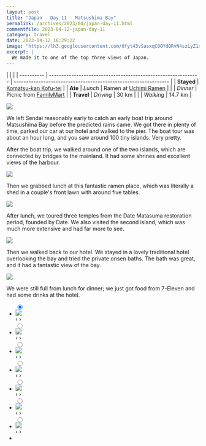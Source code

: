 ```yaml
---
layout: post
title: "Japan - Day 11 - Matsushima Bay"
permalink: /archives/2023/04/japan-day-11.html
commentfile: 2023-04-12-japan-day-11
category: travel
date: 2023-04-12 16:29:22
image: "https://lh3.googleusercontent.com/0fyt43vSasxqC0OYdQRvN4szLyZ1xaCVbbyWOLxSX81TuGB0-iPf74fNXxzG5chj2f2dTu4Y_XMV000BIFRaoRoTiI8UvyLmIKWqnN0yaKaZJPIW6h3aa6T0uxnl8RXAjHBc3ta-sXk=w1920-h1080"
excerpt: |
  We made it to one of the top three views of Japan.
---
```


|            |                                                               |
| ---------- | ------------------------------------------------------------- | --------------------------------------------------------------- |
| **Stayed** | [Komatsu-kan Kofu-tei](https://goo.gl/maps/tBc4TKmMjZxrPzss5) |
| **Ate**    | _Lunch_                                                       | Ramen at [Uchimi Ramen](https://goo.gl/maps/td5bNNCLyg9qDoZMA)  |
|            | _Dinner_                                                      | Picnic from [FamilyMart](https://goo.gl/maps/QwNeN2dRAKPdZfk57) |
| **Travel** | _Driving_                                                     | 30 km                                                           |
|            | _Walking_                                                     | 14.7 km                                                         |

  <a href="https://lh3.googleusercontent.com/0a9J35EsT3Nryg9nHXZEoZAMYycZcPCizB3pwl5ZEfzWynR5b-xk1qJW8bICa1ArD4vV69HrnRrjoDXwzGSPmTMVKxpf-6y9AseNl3exI7syQMrFohHpMUa-ubqEocXOcBUolJrdXK4=w1920-h1080" target="_blank">
    <img src="https://lh3.googleusercontent.com/0a9J35EsT3Nryg9nHXZEoZAMYycZcPCizB3pwl5ZEfzWynR5b-xk1qJW8bICa1ArD4vV69HrnRrjoDXwzGSPmTMVKxpf-6y9AseNl3exI7syQMrFohHpMUa-ubqEocXOcBUolJrdXK4=h480" />
  </a>

We left Sendai reasonably early to catch an early boat trip around Matsushima Bay before the predicted rains came. We got there in plenty of time, parked our car at our hotel and walked to the pier. The boat tour was about an hour long, and you saw around 100 tiny islands. Very pretty.

After the boat trip, we walked around one of the two islands, which are connected by bridges to the mainland. It had some shrines and excellent views of the harbour.

  <a href="https://lh3.googleusercontent.com/xp3Z6dNguW_X0qvMF9dVdGti6sTFHnDNISc1U-XW79mPUQjG5L2XpDzRlzYHoRP3M97GJ6TQkkdrGRzYAxGg8lc04EkZ0EIM9h7v5JCn2cAyPkbhfpO5qZe4VogUGaTp7c_o-zrgRtg=w1920-h1080" target="_blank">
    <img src="https://lh3.googleusercontent.com/xp3Z6dNguW_X0qvMF9dVdGti6sTFHnDNISc1U-XW79mPUQjG5L2XpDzRlzYHoRP3M97GJ6TQkkdrGRzYAxGg8lc04EkZ0EIM9h7v5JCn2cAyPkbhfpO5qZe4VogUGaTp7c_o-zrgRtg=h480" />
  </a>

Then we grabbed lunch at this fantastic ramen place, which was literally a shed in a couple's front lawn with around five tables.

  <a href="https://lh3.googleusercontent.com/xkwTqpx4ejnzxn2ad-gVo2kFH8Mf9h9wKRe22vaDbX7p68UGCclWgIyUYuok3q1QSbMpcXfBI61kbf2EsH_bMI3h1kfbPQNaTRXfrX3KWkfEZc4aHJjVJAZxg1m1BxerMc0HWI2Z5nU=w1920-h1080" target="_blank">
    <img src="https://lh3.googleusercontent.com/xkwTqpx4ejnzxn2ad-gVo2kFH8Mf9h9wKRe22vaDbX7p68UGCclWgIyUYuok3q1QSbMpcXfBI61kbf2EsH_bMI3h1kfbPQNaTRXfrX3KWkfEZc4aHJjVJAZxg1m1BxerMc0HWI2Z5nU=h480" />
  </a>

After lunch, we toured three temples from the Date Matasuma restoration period, founded by Date. We also visited the second island, which was much more extensive and had far more to see.

  <a href="https://lh3.googleusercontent.com/bQlNxFqpAIn0zxfWCl-qqrFT7UFLQrBhShGU-mWA_5QD9p-pIgI783C33Koa-s2gdDUsabc4TzG379hEMkJwjflC6D1BB8Nswy1b8g7EpEQdeyi-QcheoycCDrjvU2WKPm1eX1Sy2n8=w1920-h1080" target="_blank">
    <img src="https://lh3.googleusercontent.com/bQlNxFqpAIn0zxfWCl-qqrFT7UFLQrBhShGU-mWA_5QD9p-pIgI783C33Koa-s2gdDUsabc4TzG379hEMkJwjflC6D1BB8Nswy1b8g7EpEQdeyi-QcheoycCDrjvU2WKPm1eX1Sy2n8=h480" />
  </a>

Then we walked back to our hotel. We stayed in a lovely traditional hotel overlooking the bay and tried the private onsen baths. The bath was great, and it had a fantastic view of the bay.

  <a href="https://lh3.googleusercontent.com/Lb2dvjQq9gFvoYQ9zfSkl2MKxfayE8sENb9U5HZVlHrGYStK_1Lyw_j516-u4-wCB_tBq7U5LenhC7uIN5RNHuWmI9SMoCpKw9anDngArGmMFKROMY0u14nu04gbJD_wzWg4ePCzbiY=w1920-h1080" target="_blank">
    <img src="https://lh3.googleusercontent.com/Lb2dvjQq9gFvoYQ9zfSkl2MKxfayE8sENb9U5HZVlHrGYStK_1Lyw_j516-u4-wCB_tBq7U5LenhC7uIN5RNHuWmI9SMoCpKw9anDngArGmMFKROMY0u14nu04gbJD_wzWg4ePCzbiY=h480" />
  </a>

We were still full from lunch for dinner; we just got food from 7-Eleven and had some drinks at the hotel.

<ul class="slides">
    <input type="radio" name="radio-btn" id="img-1" checked="checked" />
    <li class="slide-container">
        <div class="slide">
          <a href="/assets/images/insta/340670984_766364424870372_8036918434854884820_n_17912455820650176.jpg"><img src="/assets/images/insta/340670984_766364424870372_8036918434854884820_n_17912455820650176.jpg" /></a>
        </div>
    <div class="nav">
      <label for="img-7" class="prev">&#x2039;</label>
      <label for="img-2" class="next">&#x203a;</label>
    </div>
    </li>
        <input type="radio" name="radio-btn" id="img-2"  />
    <li class="slide-container">
        <div class="slide">
          <a href="/assets/images/insta/340697195_951869179153585_229056366114713909_n_17934601079644482.jpg"><img src="/assets/images/insta/340697195_951869179153585_229056366114713909_n_17934601079644482.jpg" /></a>
        </div>
    <div class="nav">
      <label for="img-1" class="prev">&#x2039;</label>
      <label for="img-3" class="next">&#x203a;</label>
    </div>
    </li>
        <input type="radio" name="radio-btn" id="img-3"  />
    <li class="slide-container">
        <div class="slide">
          <a href="/assets/images/insta/340680626_759635479235832_1567353892930040306_n_18262986637182390.jpg"><img src="/assets/images/insta/340680626_759635479235832_1567353892930040306_n_18262986637182390.jpg" /></a>
        </div>
    <div class="nav">
      <label for="img-2" class="prev">&#x2039;</label>
      <label for="img-4" class="next">&#x203a;</label>
    </div>
    </li>
        <input type="radio" name="radio-btn" id="img-4"  />
    <li class="slide-container">
        <div class="slide">
          <a href="/assets/images/insta/340649575_777464020231292_8666236272387342692_n_18253489414157437.jpg"><img src="/assets/images/insta/340649575_777464020231292_8666236272387342692_n_18253489414157437.jpg" /></a>
        </div>
    <div class="nav">
      <label for="img-3" class="prev">&#x2039;</label>
      <label for="img-5" class="next">&#x203a;</label>
    </div>
    </li>
        <input type="radio" name="radio-btn" id="img-5"  />
    <li class="slide-container">
        <div class="slide">
          <a href="/assets/images/insta/340840040_1252933345631235_5824849422850483748_n_17884611377820097.jpg"><img src="/assets/images/insta/340840040_1252933345631235_5824849422850483748_n_17884611377820097.jpg" /></a>
        </div>
    <div class="nav">
      <label for="img-4" class="prev">&#x2039;</label>
      <label for="img-6" class="next">&#x203a;</label>
    </div>
    </li>
        <input type="radio" name="radio-btn" id="img-6"  />
    <li class="slide-container">
        <div class="slide">
          <a href="/assets/images/insta/340805347_1412742409500289_613876329713201647_n_17878976096840847.jpg"><img src="/assets/images/insta/340805347_1412742409500289_613876329713201647_n_17878976096840847.jpg" /></a>
        </div>
    <div class="nav">
      <label for="img-5" class="prev">&#x2039;</label>
      <label for="img-7" class="next">&#x203a;</label>
    </div>
    </li>
    <input type="radio" name="radio-btn" id="img-7" />
    <li class="slide-container">
        <div class="slide">
          <a href="/assets/images/insta/341190638_184302540664689_3721956933135107027_n_17948699201606924.jpg"><img src="/assets/images/insta/341190638_184302540664689_3721956933135107027_n_17948699201606924.jpg" /></a>
        </div>
    <div class="nav">
      <label for="img-6" class="prev">&#x2039;</label>
      <label for="img-1" class="next">&#x203a;</label>
    </div>
    </li>
<li class="nav-dots">
      <label for="img-1" class="nav-dot" id="img-dot-1"></label>
      <label for="img-2" class="nav-dot" id="img-dot-2"></label>
      <label for="img-3" class="nav-dot" id="img-dot-3"></label>
      <label for="img-4" class="nav-dot" id="img-dot-4"></label>
      <label for="img-5" class="nav-dot" id="img-dot-5"></label>
      <label for="img-6" class="nav-dot" id="img-dot-6"></label>
      <label for="img-7" class="nav-dot" id="img-dot-7"></label>
</li>
</ul>
